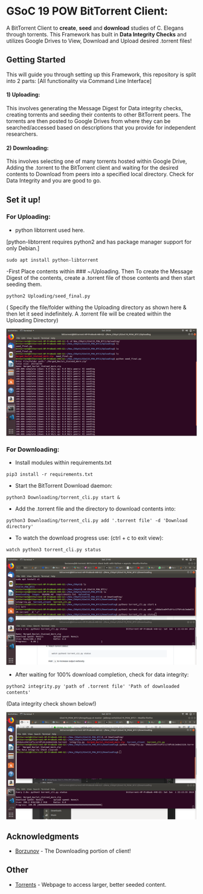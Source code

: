 # GSoC 19 POW BitTorrent Client:

A BitTorrent Client to **create**, **seed** and **download** studies of C. Elegans through torrents. This Framework has built in **Data Integrity Checks** and utilizes Google Drives to View, Download and Upload desired .torrent files!

## Getting Started

This will guide you through setting up this Framework, this repository is split into 2 parts: [All functionality via Command Line Interface]

#### 1) Uploading:
This involves generating the Message Digest for Data integrity checks, creating torrents and seeding their contents to other BitTorrent peers. The torrents are then posted to Google Drives from where they can be searched/accessed based on descriptions that you provide for independent researchers.

#### 2) Downloading:
This involves selecting one of many torrents hosted within Google Drive, Adding the .torrent to the BitTorrent client and waiting for the desired contents to Download from peers into a specified local directory. Check for Data Integrity and you are good to go.   


## Set it up!

### For Uploading:

- python libtorrent used here.

[python-libtorrent requires python2 and has package manager support for only Debian.]
```
sudo apt install python-libtorrent
```
-First Place contents within ### ~/Uploading. Then  To create the Message Digest of the contents, create a .torrent file of those contents and then start seeding them.
```
python2 Uploading/seed_final.py
```
( Specify the file/folder withing the Uploading directory as shown here & then let it seed indefinitely. A .torrent file will be created within the Uploading Directory)  

![](images/seeding.png)


### For Downloading:
- Install modules within requirements.txt
```
pip3 install -r requirements.txt 

```
- Start the BitTorrent Download daemon:

```
python3 Downloading/torrent_cli.py start &
```

- Add the .torrent file and the directory to download contents into:

```
python3 Downloading/torrent_cli.py add '.torrent file' -d 'Download directory'
```
- To watch the download progress use: (ctrl + c to exit view):
```
watch python3 torrent_cli.py status
```

![](images/downloading.png)

- After waiting for 100% download completion, check for data integrity:
```
python2 integrity.py 'path of .torrent file' 'Path of downloaded contents'
```
(Data integrity check shown below!)

![](images/done.png)



## Acknowledgments

* [Borzunov](https://github.com/borzunov/bit-torrent) - The Downloading portion of client! 

## Other


* [Torrents](https://eztv.io/) - Webpage to access larger, better seeded content.

